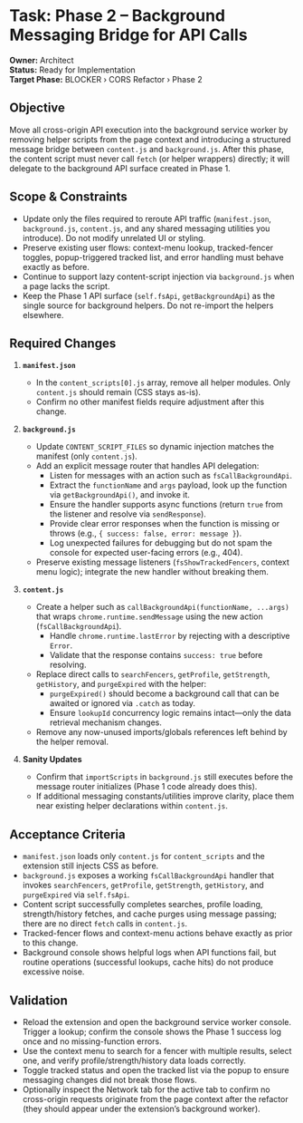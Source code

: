 # Task: Phase 2 – Background Messaging Bridge for API Calls

**Owner:** Architect  
**Status:** Ready for Implementation  
**Target Phase:** BLOCKER › CORS Refactor › Phase 2

## Objective
Move all cross-origin API execution into the background service worker by removing helper scripts from the page context and introducing a structured message bridge between `content.js` and `background.js`. After this phase, the content script must never call `fetch` (or helper wrappers) directly; it will delegate to the background API surface created in Phase 1.

## Scope & Constraints
- Update only the files required to reroute API traffic (`manifest.json`, `background.js`, `content.js`, and any shared messaging utilities you introduce). Do not modify unrelated UI or styling.
- Preserve existing user flows: context-menu lookup, tracked-fencer toggles, popup-triggered tracked list, and error handling must behave exactly as before.
- Continue to support lazy content-script injection via `background.js` when a page lacks the script.
- Keep the Phase 1 API surface (`self.fsApi`, `getBackgroundApi`) as the single source for background helpers. Do not re-import the helpers elsewhere.

## Required Changes
1. **`manifest.json`**
   - In the `content_scripts[0].js` array, remove all helper modules. Only `content.js` should remain (CSS stays as-is).
   - Confirm no other manifest fields require adjustment after this change.

2. **`background.js`**
   - Update `CONTENT_SCRIPT_FILES` so dynamic injection matches the manifest (only `content.js`).
   - Add an explicit message router that handles API delegation:
     - Listen for messages with an action such as `fsCallBackgroundApi`.
     - Extract the `functionName` and `args` payload, look up the function via `getBackgroundApi()`, and invoke it.
     - Ensure the handler supports async functions (return `true` from the listener and resolve via `sendResponse`).
     - Provide clear error responses when the function is missing or throws (e.g., `{ success: false, error: message }`).
     - Log unexpected failures for debugging but do not spam the console for expected user-facing errors (e.g., 404).
   - Preserve existing message listeners (`fsShowTrackedFencers`, context menu logic); integrate the new handler without breaking them.

3. **`content.js`**
   - Create a helper such as `callBackgroundApi(functionName, ...args)` that wraps `chrome.runtime.sendMessage` using the new action (`fsCallBackgroundApi`).
     - Handle `chrome.runtime.lastError` by rejecting with a descriptive `Error`.
     - Validate that the response contains `success: true` before resolving.
   - Replace direct calls to `searchFencers`, `getProfile`, `getStrength`, `getHistory`, and `purgeExpired` with the helper:
     - `purgeExpired()` should become a background call that can be awaited or ignored via `.catch` as today.
     - Ensure `lookupId` concurrency logic remains intact—only the data retrieval mechanism changes.
   - Remove any now-unused imports/globals references left behind by the helper removal.

4. **Sanity Updates**
   - Confirm that `importScripts` in `background.js` still executes before the message router initializes (Phase 1 code already does this).
   - If additional messaging constants/utilities improve clarity, place them near existing helper declarations within `content.js`.

## Acceptance Criteria
- `manifest.json` loads only `content.js` for `content_scripts` and the extension still injects CSS as before.
- `background.js` exposes a working `fsCallBackgroundApi` handler that invokes `searchFencers`, `getProfile`, `getStrength`, `getHistory`, and `purgeExpired` via `self.fsApi`.
- Content script successfully completes searches, profile loading, strength/history fetches, and cache purges using message passing; there are no direct `fetch` calls in `content.js`.
- Tracked-fencer flows and context-menu actions behave exactly as prior to this change.
- Background console shows helpful logs when API functions fail, but routine operations (successful lookups, cache hits) do not produce excessive noise.

## Validation
- Reload the extension and open the background service worker console. Trigger a lookup; confirm the console shows the Phase 1 success log once and no missing-function errors.
- Use the context menu to search for a fencer with multiple results, select one, and verify profile/strength/history data loads correctly.
- Toggle tracked status and open the tracked list via the popup to ensure messaging changes did not break those flows.
- Optionally inspect the Network tab for the active tab to confirm no cross-origin requests originate from the page context after the refactor (they should appear under the extension’s background worker).
